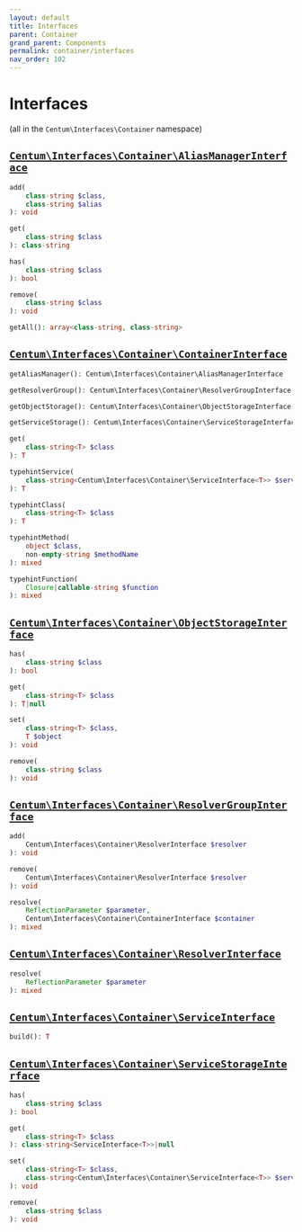 ```yaml
---
layout: default
title: Interfaces
parent: Container
grand_parent: Components
permalink: container/interfaces
nav_order: 102
---
```




# Interfaces

(all in the `Centum\Interfaces\Container` namespace)



## [`Centum\Interfaces\Container\AliasManagerInterface`](https://github.com/SidRoberts/centum/blob/development/src/Interfaces/Container/AliasManagerInterface.php)

```php
add(
    class-string $class,
    class-string $alias
): void
```

```php
get(
    class-string $class
): class-string
```

```php
has(
    class-string $class
): bool
```

```php
remove(
    class-string $class
): void
```

```php
getAll(): array<class-string, class-string>
```



## [`Centum\Interfaces\Container\ContainerInterface`](https://github.com/SidRoberts/centum/blob/development/src/Interfaces/Container/ContainerInterface.php)

```php
getAliasManager(): Centum\Interfaces\Container\AliasManagerInterface
```

```php
getResolverGroup(): Centum\Interfaces\Container\ResolverGroupInterface
```

```php
getObjectStorage(): Centum\Interfaces\Container\ObjectStorageInterface
```

```php
getServiceStorage(): Centum\Interfaces\Container\ServiceStorageInterface
```

```php
get(
    class-string<T> $class
): T
```

```php
typehintService(
    class-string<Centum\Interfaces\Container\ServiceInterface<T>> $serviceClass
): T
```

```php
typehintClass(
    class-string<T> $class
): T
```

```php
typehintMethod(
    object $class,
    non-empty-string $methodName
): mixed
```

```php
typehintFunction(
    Closure|callable-string $function
): mixed
```



## [`Centum\Interfaces\Container\ObjectStorageInterface`](https://github.com/SidRoberts/centum/blob/development/src/Interfaces/Container/ObjectStorageInterface.php)

```php
has(
    class-string $class
): bool
```

```php
get(
    class-string<T> $class
): T|null
```

```php
set(
    class-string<T> $class,
    T $object
): void
```

```php
remove(
    class-string $class
): void
```



## [`Centum\Interfaces\Container\ResolverGroupInterface`](https://github.com/SidRoberts/centum/blob/development/src/Interfaces/Container/ResolverGroupInterface.php)

```php
add(
    Centum\Interfaces\Container\ResolverInterface $resolver
): void
```

```php
remove(
    Centum\Interfaces\Container\ResolverInterface $resolver
): void
```

```php
resolve(
    ReflectionParameter $parameter,
    Centum\Interfaces\Container\ContainerInterface $container
): mixed
```



## [`Centum\Interfaces\Container\ResolverInterface`](https://github.com/SidRoberts/centum/blob/development/src/Interfaces/Container/ResolverInterface.php)

```php
resolve(
    ReflectionParameter $parameter
): mixed
```



## [`Centum\Interfaces\Container\ServiceInterface`](https://github.com/SidRoberts/centum/blob/development/src/Interfaces/Container/ServiceInterface.php)

```php
build(): T
```



## [`Centum\Interfaces\Container\ServiceStorageInterface`](https://github.com/SidRoberts/centum/blob/development/src/Interfaces/Container/ServiceStorageInterface.php)

```php
has(
    class-string $class
): bool
```

```php
get(
    class-string<T> $class
): class-string<ServiceInterface<T>>|null
```

```php
set(
    class-string<T> $class,
    class-string<Centum\Interfaces\Container\ServiceInterface<T>> $service
): void
```

```php
remove(
    class-string $class
): void
```
